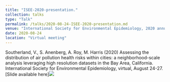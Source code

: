 ```yaml
---
title: "ISEE-2020-presentation."
collection: talks
type: "Talk"
permalink: /talks/2020-08-24-ISEE-2020-presentation.md
venue: "International Society for Environmental Epidemiology, 2020 annual meeting"
date: 2020-08-24
location: "Virtual meeting"
---
```


Southerland, V., S. Anenberg, A. Roy, M. Harris (2020) Assessing the distribution of air pollution health risks within cities: a neighborhood-scale analysis leveraging high resolution datasets in the Bay Area, California. International Society for Environmental Epidemiology, virtual, August 24-27. 
[Slide available here]<img src='/images/ISEE_VAS.pdf'>


